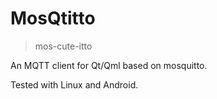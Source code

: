 # MosQtitto

> mos-cute-itto

An MQTT client for Qt/Qml based on mosquitto.

Tested with Linux and Android.
